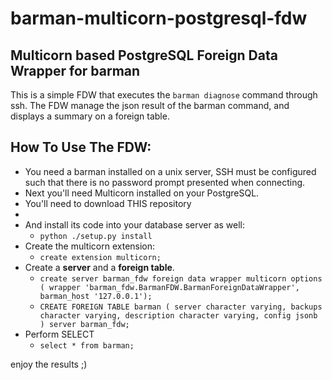 # barman-multicorn-postgresql-fdw
## Multicorn based PostgreSQL Foreign Data Wrapper for barman

This is a simple FDW that executes the `barman diagnose` command through ssh.
The FDW manage the json result of the barman command, and displays a summary
on a foreign table.


## How To Use The FDW:

* You need a barman installed on a unix server, SSH must be configured
such that there is no password prompt presented when connecting.
* Next you'll need Multicorn installed on your PostgreSQL.
*  You'll need to download THIS repository
  * <not yet present>
* And install its code into your database server as well:
  * `python ./setup.py install`
* Create the multicorn extension:
  * `create extension multicorn;`
* Create a **server** and a **foreign table**.
  * `create server barman_fdw foreign data wrapper multicorn options (
    wrapper 'barman_fdw.BarmanFDW.BarmanForeignDataWrapper',
    barman_host '127.0.0.1');`
  * `CREATE FOREIGN TABLE barman (
    server character varying,
    backups character varying,
    description character varying,
    config jsonb
) server barman_fdw;`
* Perform SELECT
  * `select * from barman;`

enjoy the results ;)
